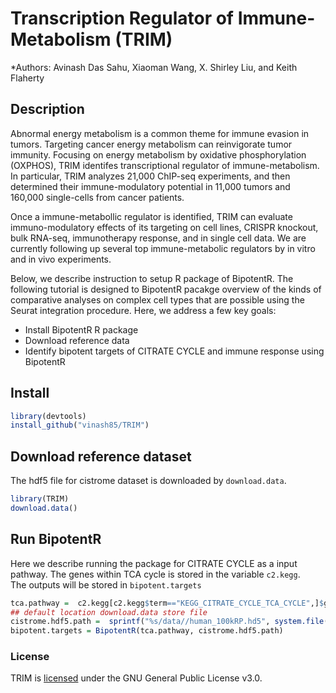 # Transcription Regulator of Immune-Metabolism (TRIM) 
*Authors: Avinash Das Sahu, Xiaoman Wang, X. Shirley Liu, and Keith Flaherty

## Description 

Abnormal energy metabolism is a common theme for immune evasion in tumors. Targeting cancer energy metabolism can reinvigorate tumor immunity. Focusing on energy metabolism by oxidative phosphorylation (OXPHOS), TRIM identifes transcriptional regulator of immune-metabolism. In particular, TRIM analyzes 21,000 ChIP-seq experiments, and then determined their immune-modulatory potential in 11,000 tumors and 160,000 single-cells from cancer patients. 

Once a immune-metabollic regulator is identified, TRIM can evaluate immuno-modulatory effects of its targeting on cell lines, CRISPR knockout, bulk RNA-seq, immunotherapy response, and in single cell data. We are currently following up several top immune-metabolic regulators by in vitro and in vivo experiments.


Below, we describe instruction to setup R package of BipotentR. 
The following tutorial is designed to BipotentR pacakge overview of the kinds of comparative analyses on complex cell types that are possible using the Seurat integration procedure. Here, we address a few key goals:

* Install BipotentR R package
* Download reference data
* Identify bipotent targets of CITRATE CYCLE and immune response using BipotentR 

## Install
```r
library(devtools)
install_github("vinash85/TRIM")
```

## Download reference dataset
The hdf5 file for cistrome dataset is downloaded by `download.data`.
```r
library(TRIM)
download.data()
```

## Run BipotentR
Here we describe running the package for CITRATE CYCLE  as a input pathway. The genes within TCA cycle is stored in the variable `c2.kegg`.  
The outputs will be stored in `bipotent.targets`
```r
tca.pathway =  c2.kegg[c2.kegg$term=="KEGG_CITRATE_CYCLE_TCA_CYCLE",]$gene  
## default location download.data store file
cistrome.hdf5.path =  sprintf("%s/data//human_100kRP.hd5", system.file(package = "TRIM")) 
bipotent.targets = BipotentR(tca.pathway, cistrome.hdf5.path)
```

### License

TRIM is [licensed](https://github.com/dmcable/RCTD/blob/master/LICENSE)
under the GNU General Public License v3.0.
